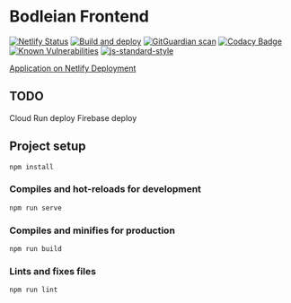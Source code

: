 # Bodleian Frontend

[![Netlify Status](https://api.netlify.com/api/v1/badges/a2135a86-09d9-43fc-8ef6-ee4fc1fa5d24/deploy-status)](https://app.netlify.com/sites/lustrous-kelpie-e6c073/deploys)
[![Build and deploy](https://github.com/koenighotze/bodleian-frontend/actions/workflows/build-and-deploy.yml/badge.svg)](https://github.com/koenighotze/bodleian-frontend/actions/workflows/build-and-deploy.yml)
[![GitGuardian scan](https://github.com/koenighotze/bodleian-frontend/actions/workflows/git-guardian-scan.yml/badge.svg)](https://github.com/koenighotze/bodleian-frontend/actions/workflows/git-guardian-scan.yml)
[![Codacy Badge](https://app.codacy.com/project/badge/Grade/932f45f1250f4889a4f663fac3f4e881)](https://www.codacy.com/gh/koenighotze/bodleian-frontend/dashboard?utm_source=github.com&amp;utm_medium=referral&amp;utm_content=koenighotze/bodleian-frontend&amp;utm_campaign=Badge_Grade)
[![Known Vulnerabilities](https://snyk.io/test/github/koenighotze/bodleian-frontend/badge.svg)](https://snyk.io/test/github/koenighotze/bodleian-frontend)
[![js-standard-style](https://img.shields.io/badge/code%20style-standard-brightgreen.svg)](http://standardjs.com)


[Application on Netlify Deployment](https://lustrous-kelpie-e6c073.netlify.app/)

## TODO

Cloud Run deploy
Firebase deploy

## Project setup
```
npm install
```

### Compiles and hot-reloads for development
```
npm run serve
```

### Compiles and minifies for production
```
npm run build
```

### Lints and fixes files
```
npm run lint
```

